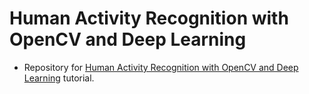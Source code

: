 # Human Activity Recognition with OpenCV and Deep Learning
- Repository for [Human Activity Recognition with OpenCV and Deep Learning](https://www.pyimagesearch.com/2019/11/25/human-activity-recognition-with-opencv-and-deep-learning/) tutorial.

